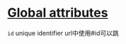 # [Global attributes](https://developer.mozilla.org/en-US/docs/Web/HTML/Global_attributes)

`id` unique identifier url中使用#id可以跳
